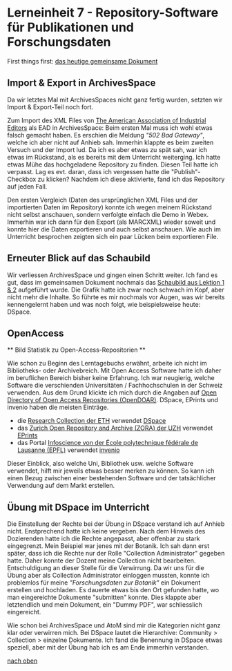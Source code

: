 # Lerneinheit 7 - Repository-Software für Publikationen und Forschungsdaten

First things first: [das heutige gemeinsame Dokument](https://pad.gwdg.de/zOkWiaueTpesd8BPi1JM9w#)

## Import & Export in ArchivesSpace
Da wir letztes Mal mit ArchivesSpaces nicht ganz fertig wurden, setzten wir Import & Export-Teil noch fort. 

Zum Import des XML Files von [The American Association of Industrial Editors](https://eadiva.com/2/sample-ead2002-files/) als EAD in ArchivesSpace:
Beim ersten Mal muss ich wohl etwas falsch gemacht haben. Es erschien die Meldung _"502 Bad Gateway"_, welche ich aber nicht auf Anhieb sah. Immerhin klappte es beim zweiten Versuch und der Import lud. Da ich es aber etwas zu spät sah, war ich etwas im Rückstand, als es bereits mit dem Unterricht weiterging. Ich hatte etwas Mühe das hochgeladene Repository zu finden. Diesen Teil hatte ich verpasst. Lag es evt. daran, dass ich vergessen hatte die "Publish"-Checkbox zu klicken? Nachdem ich diese aktivierte, fand ich das Repository auf jeden Fall. 

Den ersten Vergleich (Daten des ursprünglichen XML Files und der importierten Daten im Repository) konnte ich wegen meinem Rückstand nicht selbst anschauen, sondern verfolgte einfach die Demo in Webex. Immerhin war ich dann für den Export (als MARCXML) wieder soweit und konnte hier die Daten exportieren und auch selbst anschauen. Wie auch im Unterricht besprochen zeigten sich ein paar Lücken beim exportieren File.

## Erneuter Blick auf das Schaubild
Wir verliessen ArchivesSpace und gingen einen Schritt weiter. Ich fand es gut, dass im gemeinsamen Dokument nochmals das [Schaubild aus Lektion 1 & 2](https://github.com/Sabs135/Lerntagebuch-BAIN/blob/main/content/lektion1-2.md) aufgeführt wurde. Die Grafik hatte ich zwar noch schwach im Kopf, aber nicht mehr die Inhalte. So führte es mir nochmals vor Augen, was wir bereits kennengelernt haben und was noch folgt, wie beispielsweise heute: DSpace. 

## OpenAccess
** Bild Statistik  zu Open-Access-Repositorien **

Wie schon zu Beginn des Lerntagebuchs erwähnt, arbeite ich nicht im Bibliotheks- oder Archivebreich. Mit Open Access Software hatte ich daher im beruflichen Bereich bisher keine Erfahrung. Ich war neugierig, welche Software die verschienden Universitäten / Fachhochschulen in der Schweiz verwenden. Aus dem Grund klickte ich mich durch die Angaben auf [Open Directory of Open Access Repositories (OpenDOAR)](https://v2.sherpa.ac.uk/view/repository_by_country/Switzerland.software_name.html). DSpace, EPrints und invenio haben die meisten Einträge. 
* die [Research Collection der ETH](https://www.research-collection.ethz.ch/) verwendet [DSpace](https://v2.sherpa.ac.uk/id/repository/150?template=opendoar)
* das [Zurich Open Repository and Archive (ZORA) der UZH](https://www.zora.uzh.ch/) verwendet [EPrints](https://v2.sherpa.ac.uk/id/repository/885?template=opendoar) 
* das Portal [Infoscience von der École polytechnique fédérale de Lausanne (EPFL)](https://infoscience.epfl.ch/) verwendet [invenio](https://v2.sherpa.ac.uk/id/repository/185?template=opendoar)

Dieser Einblick, also welche Uni, Bibliothek usw. welche Software verwendet, hilft mir jeweils etwas besser merken zu können. So kann ich einen Bezug zwischen einer bestehenden Software und der tatsächlicher Verwendung auf dem Markt erstellen. 

## Übung mit DSpace im Unterricht
Die Einstellung der Rechte bei der Übung in DSpace verstand ich auf Anhieb nicht. Enstprechend hatte ich keine vergeben. Nach dem Hinweis des Dozierenden hatte ich die Rechte angepasst, aber offenbar zu stark eingegrenzt. Mein Beispiel war jenes mit der Botanik. Ich sah dann erst später, dass ich die Rechte nur der Rolle "Collection Administrator" gegeben hatte. Daher konnte der Dozent meine Collection nicht bearbeiten. Entschuldigung an dieser Stelle für die Verwirrung. Da wir uns für die Übung aber als Collection Administrator einloggen mussten, konnte ich problemlos für meine _"Forschungsdaten zur Botanik"_ ein Dokument erstellen und hochladen. Es dauerte etwas bis den Ort gefunden hatte, wo man eingereichte Dokumente "submitten" konnte. Dies klappte aber letztendlich und mein Dokument, ein  "Dummy PDF", war schliesslich eingereicht. 

Wie schon bei ArchivesSpace und AtoM sind mir die Kategorien nicht ganz klar oder verwirren mich. Bei DSpace lautet die Hierarchive: Community > Collection > einzelne Dokumente. Ich fand die Benennung in DSpace etwas speziell, aber mit der Übung hab ich es am Ende immerhin verstanden. 

[nach oben](#lerneinheit-7---repository-software-für-publikationen-und-forschungsdaten)
